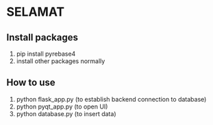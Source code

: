 # SELAMAT

## Install packages

1. pip install pyrebase4
2. install other packages normally

## How to use

1. python flask_app.py (to establish backend connection to database)
2. python pyqt_app.py (to open UI)
3. python database.py (to insert data)

